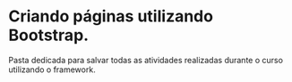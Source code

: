 # Criando páginas utilizando Bootstrap.
Pasta dedicada para salvar todas as atividades realizadas durante o curso utilizando o framework.
